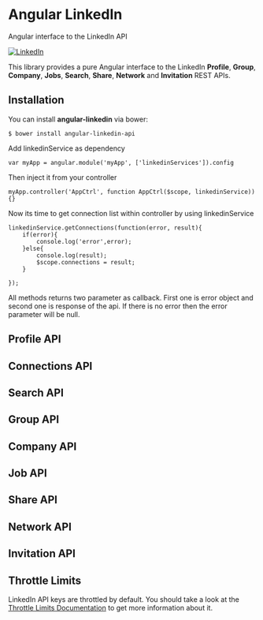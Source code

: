 # Angular LinkedIn

Angular interface to the LinkedIn API

[![LinkedIn](http://developer.linkedin.com/sites/default/files/LinkedIn_Logo60px.png)](http://developer.linkedin.com)

This library provides a pure Angular interface to the LinkedIn **Profile**, **Group**, **Company**, **Jobs**, **Search**, **Share**, **Network** and **Invitation** REST APIs.


## Installation


You can install **angular-linkedin** via bower:

    $ bower install angular-linkedin-api
    
    
Add linkedinService as dependency

    var myApp = angular.module('myApp', ['linkedinServices']).config
    
Then inject it from your controller
    
    myApp.controller('AppCtrl', function AppCtrl($scope, linkedinService)){}
    

Now its time to get connection list within controller by using linkedinService

    linkedinService.getConnections(function(error, result){
        if(error){
            console.log('error',error);
        }else{
            console.log(result);
            $scope.connections = result;
        }

    });
    
All methods returns two parameter as callback. First one is error object and second one is response of the api.
If there is no error then the error parameter will be null.


## Profile API



## Connections API

## Search API

## Group API

## Company API

## Job API

## Share API

## Network API

## Invitation API

## Throttle Limits

LinkedIn API keys are throttled by default. You should take a look at the [Throttle Limits Documentation](http://developer.linkedin.com/documents/throttle-limits) to get more information about it.

